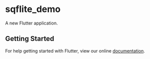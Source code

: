 # sqflite_demo

A new Flutter application.

## Getting Started

For help getting started with Flutter, view our online
[documentation](https://flutter.io/).
